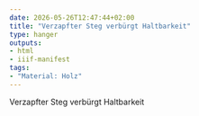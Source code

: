 ```yaml
---
date: 2026-05-26T12:47:44+02:00
title: "Verzapfter Steg verbürgt Haltbarkeit"
type: hanger
outputs:
- html
- iiif-manifest
tags:
- "Material: Holz"
---
```

Verzapfter Steg verbürgt Haltbarkeit
